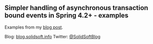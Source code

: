 ## Simpler handling of asynchronous transaction bound events in Spring 4.2+ - examples

Examples from my [blog post](https://solidsoft.wordpress.com/2015/10/07/simpler-handling-asynchronous-transaction-bound-events-in-spring-4-2/).

Blog: [blog.solidsoft.info](http://blog.solidsoft.info/)
Twitter: [@SolidSoftBlog](https://twitter.com/SolidSoftBlog)
